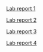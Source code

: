 [Lab report 1](https://niccoep.github.io/cse15l-lab-reports/lab-report-1-week-2.html)

[Lab report 2](https://niccoep.github.io/cse15l-lab-reports/lab-report-2-week-4.html)

[Lab report 3](https://niccoep.github.io/cse15l-lab-reports/lab-report-3-week-6.html)

[Lab report 4](https://niccoep.github.io/cse15l-lab-reports/lab-report-4-week-8.html)